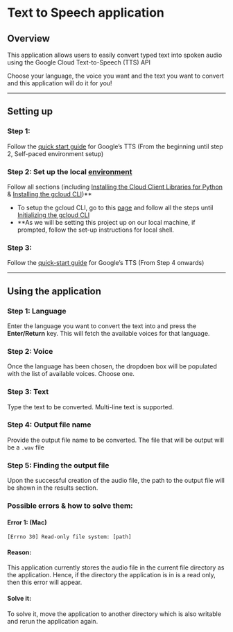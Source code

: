 # Text to Speech application
## Overview
This application allows users to easily convert typed text into spoken audio using the Google Cloud Text-to-Speech (TTS) API

Choose your language, the voice you want and the text you want to convert and this application will do it for you!

---

## Setting up

### Step 1:
Follow the [quick start guide](https://codelabs.developers.google.com/codelabs/cloud-text-speech-python3#0) for Google’s TTS (From the beginning until step 2, Self-paced environment setup)

### Step 2: Set up the local [environment](https://cloud.google.com/python/docs/setup)
Follow all sections (including [Installing the Cloud Client Libraries for Python](https://cloud.google.com/python/docs/setup#installing_the_cloud_client_libraries_for_python) & [Installing the gcloud CLI](https://cloud.google.com/python/docs/setup#installing_the_cloud_sdk))**

- To setup the gcloud CLI, go to this [page](https://cloud.google.com/sdk/docs/install-sdk) and follow all the steps until [Initializing the gcloud CLI](https://cloud.google.com/sdk/docs/install-sdk#initializing_the)
- **As we will be setting this project up on our local machine, if prompted, follow the set-up instructions for local shell.

### Step 3:
Follow the [quick-start guide](https://codelabs.developers.google.com/codelabs/cloud-text-speech-python3#0) for Google’s TTS (From Step 4 onwards)

---

## Using the application
### Step 1: Language
Enter the language you want to convert the text into and press the **Enter/Return** key. This will fetch the available voices for that language.

### Step 2: Voice
Once the language has been chosen, the dropdoen box will be populated with the list of available voices. Choose one.

### Step 3: Text
Type the text to be converted. Multi-line text is supported.

### Step 4: Output file name
Provide the output file name to be converted. The file that will be output will be a `.wav` file

### Step 5: Finding the output file
Upon the successful creation of the audio file, the path to the output file will be shown in the results section.

### Possible errors & how to solve them:
#### Error 1: (Mac)
`[Errno 30] Read-only file system: [path]`
#### Reason:
This application currently stores the audio file in the current file directory as the application. Hence, if the directory the application is in is a read only, then this error will appear.
#### Solve it:
To solve it, move the application to another directory which is also writable and rerun the application again.
